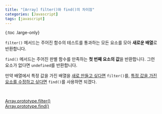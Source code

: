 ```yaml
---
title: "[Array] filter()와 find()의 차이점"
categories: [Javascript]
tags: [javascript]
---
```


{:toc .large-only}

`filter()` 메서드는 주어진 함수의 테스트를 통과하는 모든 요소를 모아 **새로운 배열**로 반환합니다.

`find()` 메서드는 주어진 판별 함수를 만족하는 **첫 번째 요소의 값**을 반환합니다. 그런 요소가 없다면 `undefined`를 반환합니다.

만약 배열에서 특정 값을 가진 배열을 <u>새로 만들고 싶다면</u> `filter()`를, <u>특정 값을 가진 요소를 수정하고 싶다면</u> `find()`를 사용하면 되겠다.

<br/>

[Array.prototype.filter()](https://developer.mozilla.org/ko/docs/Web/JavaScript/Reference/Global_Objects/Array/filter)<br/>
[Array.prototype.find()](https://developer.mozilla.org/ko/docs/Web/JavaScript/Reference/Global_Objects/Array/find)
